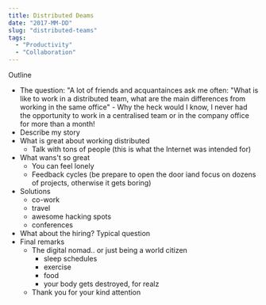 ```yaml
---
title: Distributed Deams
date: "2017-MM-DD"
slug: "distributed-teams"
tags:
  - "Productivity"
  - "Collaboration"
---
```


Outline
- The question: "A lot of friends and acquantainces ask me often: "What is like to work in a distributed team, what are the main differences from working in the same office" - Why the heck would I know, I never had the opportunity to work in a centralised team or in the company office for more than a month!
- Describe my story
- What is great about working distributed
  - Talk with tons of people (this is what the Internet was intended for)
- What wans't so great
  - You can feel lonely
  - Feedback cycles (be prepare to open the door iand focus on dozens of projects, otherwise it gets boring)
- Solutions
  - co-work
  - travel
  - awesome hacking spots
  - conferences
- What about the hiring? Typical question
- Final remarks
  - The digital nomad.. or just being a world citizen
    - sleep schedules
    - exercise
    - food
    - your body gets destroyed, for realz
  - Thank you for your kind attention
